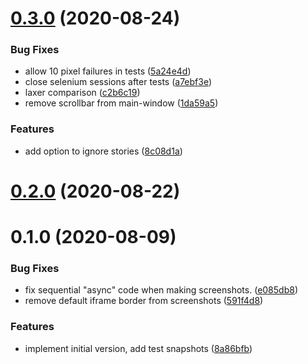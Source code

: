 # [0.3.0](https://github.com/nknapp/addons-storyshots-selenium/compare/v0.2.0...v0.3.0) (2020-08-24)

### Bug Fixes

- allow 10 pixel failures in tests
  ([5a24e4d](https://github.com/nknapp/addons-storyshots-selenium/commit/5a24e4d92973ec578843ac62bed6e7069f655177))
- close selenium sessions after tests
  ([a7ebf3e](https://github.com/nknapp/addons-storyshots-selenium/commit/a7ebf3ed0d427b93729fa7f8e0a027a439b776d1))
- laxer comparison
  ([c2b6c19](https://github.com/nknapp/addons-storyshots-selenium/commit/c2b6c19dd0f84a62a0b5a61d85588380364d7aab))
- remove scrollbar from main-window
  ([1da59a5](https://github.com/nknapp/addons-storyshots-selenium/commit/1da59a5f883b94b393c2e80b257321270eef683f))

### Features

- add option to ignore stories
  ([8c08d1a](https://github.com/nknapp/addons-storyshots-selenium/commit/8c08d1afa2866ee1572db0a3c937b2dfaa562665))

# [0.2.0](https://github.com/nknapp/addons-storyshots-selenium/compare/v0.1.0...v0.2.0) (2020-08-22)

# 0.1.0 (2020-08-09)

### Bug Fixes

- fix sequential "async" code when making screenshots.
  ([e085db8](https://github.com/nknapp/addons-storyshots-selenium/commit/e085db8688e8aeb21a4cad1501ab3d47e71a8462))
- remove default iframe border from screenshots
  ([591f4d8](https://github.com/nknapp/addons-storyshots-selenium/commit/591f4d8ec39d8db80e53645a78e73b294c55939a))

### Features

- implement initial version, add test snapshots
  ([8a86bfb](https://github.com/nknapp/addons-storyshots-selenium/commit/8a86bfb4ac5fbd14516ec659d18dc4e62988e000))
